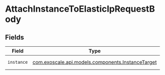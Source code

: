 # AttachInstanceToElasticIpRequestBody


## Fields

| Field                                                                                          | Type                                                                                           | Required                                                                                       | Description                                                                                    |
| ---------------------------------------------------------------------------------------------- | ---------------------------------------------------------------------------------------------- | ---------------------------------------------------------------------------------------------- | ---------------------------------------------------------------------------------------------- |
| `instance`                                                                                     | [com.exoscale.api.models.components.InstanceTarget](../../models/components/InstanceTarget.md) | :heavy_check_mark:                                                                             | Target Instance                                                                                |